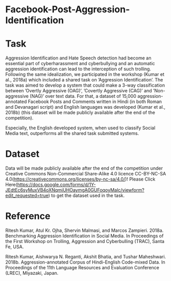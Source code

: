 # Facebook-Post-Aggression-Identification

# Task
Aggression Identification and Hate Speech detection had become an essential part of cyberharassment and cyberbullying and an automatic aggression identification can lead to the interception of such trolling. Following the same idealization, we participated in the workshop (Kumar et al., 2018a) which included a shared task on ’Aggression Identification’. The task was
aimed to develop a system that could make a 3-way classification between ’Overtly Aggressive (OAG)’, ’Covertly Aggressive (CAG)’ and ’Non-aggressive (NAG)’ over text data. For that, a dataset of 15,000 aggression-annotated Facebook Posts and Comments written in Hindi (in both Roman and Devanagari script) and English languages was developed (Kumar et al., 2018b) (this
dataset will be made publicly available after the end of the competition).

Especially, the English developed system, when used to classify Social Media text, outperforms all the shared task submitted systems.

# Dataset

Data will be made publicly available after the end of the competition under Creative Commons Non-Commercial Share-Alike 4.0 licence CC-BY-NC-SA 4.0(https://creativecommons.org/licenses/by-nc-sa/4.0/)! Please Click Here(https://docs.google.com/forms/d/1Y-JEdtEc6syMuxVB4oXNqmjUHOaymgA0GUFoqoyMalc/viewform?edit_requested=true) to get the dataset used in the task.

# Reference

Ritesh Kumar, Atul Kr. Ojha, Shervin Malmasi, and Marcos Zampieri. 2018a. Benchmarking Aggression Identification in Social Media. In Proceedings of the First Workshop on Trolling, Aggression and Cyberbulling (TRAC), Santa Fe, USA.

Ritesh Kumar, Aishwarya N. Reganti, Akshit Bhatia, and Tushar Maheshwari. 2018b. Aggression-annotated Corpus of Hindi-English Code-mixed Data. In Proceedings of the 11th Language Resources and Evaluation Conference (LREC), Miyazaki, Japan.
